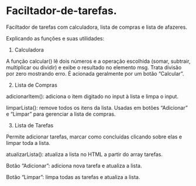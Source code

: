 # Faciltador-de-tarefas.
Faciltador de tarefas com calculadora, lista de compras e lista de afazeres.

Explicando as funções e suas utilidades:

1. Calculadora

  A função calcular() lê dois números e a operação escolhida (somar, subtrair, multiplicar ou dividir) e exibe o resultado no elemento msg. Trata divisão por   zero mostrando erro. É acionada geralmente por um botão “Calcular”.

2. Lista de Compras

  adicionarItem(): adiciona o item digitado no input à lista e limpa o input.

  limparLista(): remove todos os itens da lista.
  Usadas em botões “Adicionar” e “Limpar” para gerenciar a lista de compras.

3. Lista de Tarefas

  Permite adicionar tarefas, marcar como concluídas clicando sobre elas e limpar toda a lista.

  atualizarLista(): atualiza a lista no HTML a partir do array tarefas.

  Botão “Adicionar”: adiciona nova tarefa e atualiza a lista.

  Botão “Limpar”: limpa todas as tarefas e atualiza a lista.
